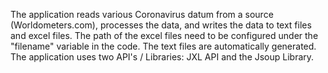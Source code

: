 The application reads various Coronavirus datum from a source (Worldometers.com), processes the data, and writes the data to text files and excel files.
The path of the excel files need to be configured under the "filename" variable in the code.
The text files are automatically generated. 
The application uses two API's / Libraries: JXL API and the Jsoup Library. 
